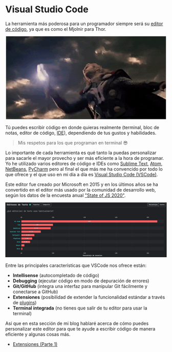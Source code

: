 # Visual Studio Code

La herramienta más poderosa para un programador siempre será su [editor de código](https://es.wikipedia.org/wiki/Editor_de_c%C3%B3digo_fuente), ya que es como el Mjolnir para Thor.

<p style="text-align: center">
  <img src="./thor.gif" alt="Thor" />
</p>

Tú puedes escribir código en donde quieras realmente (terminal, bloc de notas, editor de código, [IDE](https://es.wikipedia.org/wiki/Entorno_de_desarrollo_integrado)), dependiendo de tus gustos y habilidades.

> Mis respetos para los que programan en terminal 😎

Lo importante de cada herramienta es qué tanto la puedas personalizar para sacarle el mayor provecho y ser más eficiente a la hora de programar. Yo he utilizado varios editores de código e IDEs como [Sublime Text](https://www.sublimetext.com/), [Atom](https://atom.io/), [NetBeans](https://netbeans.apache.org/), [PyCharm](https://www.jetbrains.com/es-es/pycharm/) pero al final el que más me ha convencido por todo lo que ofrece y el que uso en mi día a día es [Visual Studio Code (VSCode)](https://code.visualstudio.com/).

Este editor fue creado por Microsoft en 2015 y en los últimos años se ha convertido en el editor más usado por la comunidad de desarrollo web, según los datos de la encuesta anual ["State of JS 2020"](https://2020.stateofjs.com/es-ES/other-tools/).

<p style="text-align: center">
  <img src="./state-of-js.png" alt="State of JS" />
</p>

Entre las principales características que VSCode nos ofrece están:
- **Intellisense** (autocompletado de código)
- **Debugging** (ejecutar código en modo de depuración de errores)
- **Git/GitHub** (integra una interfaz para manipular Git fácilmente y conectarse a GitHub)
- **Extensiones** (posibilidad de extender la funcionalidad estándar a través de [plugins](https://es.wikipedia.org/wiki/Complemento_(inform%C3%A1tica)))
- **Terminal integrada** (no tienes que salir de tu editor para usar la terminal)

Así que en esta sección de mi blog hablaré acerca de cómo puedes personalizar este editor para que te ayude a escribir código de manera eficiente y algunas cosas más.

- [Extensiones (Parte 1)](./extensions/)
